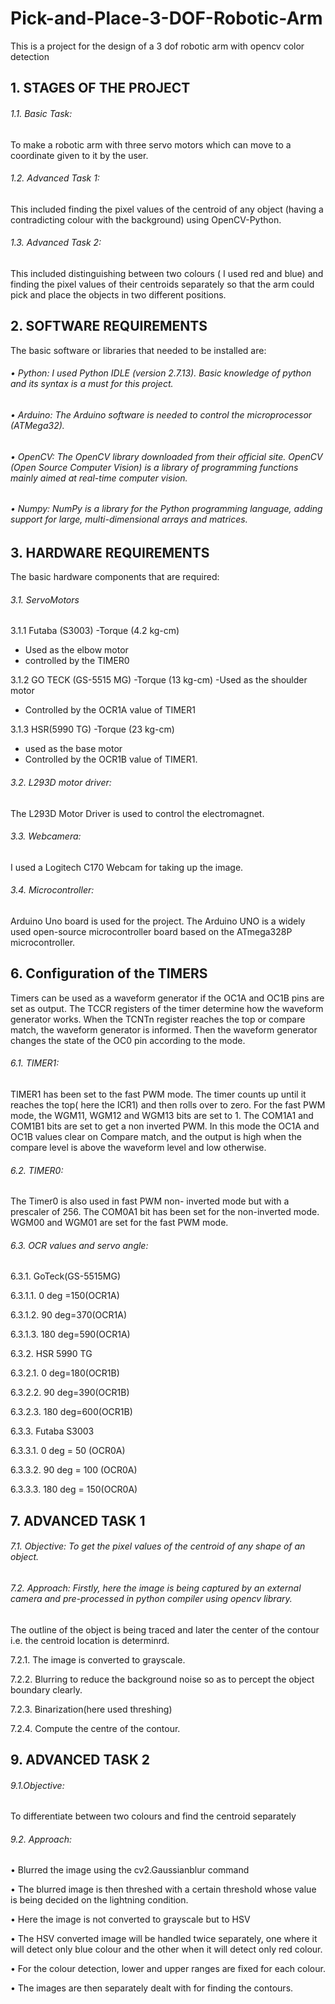 # Pick-and-Place-3-DOF-Robotic-Arm
This is a project for the design of a 3 dof robotic arm with opencv color detection


## 1. STAGES OF THE PROJECT
###### 1.1. Basic Task:
To make a robotic arm with three servo motors which can move to a coordinate given to it by the user.
###### 1.2. Advanced Task 1:
This included finding the pixel values of the centroid of any object (having a contradicting colour with the background) using OpenCV-Python.
###### 1.3. Advanced Task 2:
This included distinguishing between two colours ( I used red and blue) and finding the pixel values of their centroids separately so that the arm could pick and place the objects in two different positions.


## 2. SOFTWARE REQUIREMENTS
The basic software or libraries that needed to be installed are:
###### • Python: I used Python IDLE (version 2.7.13). Basic knowledge of python and its syntax is a must for this project.
###### • Arduino: The Arduino software is needed to control the microprocessor (ATMega32).
###### • OpenCV: The OpenCV library downloaded from their official site. OpenCV (Open Source Computer Vision) is a library of programming functions mainly aimed at real-time computer vision.
###### • Numpy: NumPy is a library for the Python programming language, adding support for large, multi-dimensional arrays and matrices.

## 3. HARDWARE REQUIREMENTS
The basic hardware components that are required:
###### 3.1. ServoMotors
3.1.1 Futaba (S3003)
-Torque (4.2 kg-cm)
- Used as the elbow motor
- controlled by the TIMER0

3.1.2 GO TECK (GS-5515 MG)
-Torque (13 kg-cm)
-Used as the shoulder motor
- Controlled by the OCR1A value of TIMER1

3.1.3 HSR(5990 TG)
-Torque (23 kg-cm)
- used as the base motor
- Controlled by the OCR1B value of TIMER1.

###### 3.2. L293D motor driver:
The L293D Motor Driver is used to control the electromagnet.
###### 3.3. Webcamera:
I used a Logitech C170 Webcam for taking up the image.
###### 3.4. Microcontroller: 
Arduino Uno board is used for the project. The Arduino UNO is a widely used open-source microcontroller board based on the ATmega328P microcontroller.


## 6. Configuration of the TIMERS
Timers can be used as a waveform generator if the OC1A and OC1B pins are set as output. The TCCR registers of the timer determine how the waveform generator works. When the TCNTn register reaches the top or compare match, the waveform generator is informed. Then the waveform generator changes the state of the OC0 pin according to the mode.
###### 6.1. TIMER1:
TIMER1 has been set to the fast PWM mode. The timer counts up until it reaches the top( here the ICR1) and then rolls over to zero. For the fast PWM mode, the WGM11, WGM12 and WGM13 bits are set to 1. The COM1A1 and COM1B1 bits are set to get a non inverted PWM. In this mode the OC1A and OC1B values clear on Compare match, and the output is high when the compare level is above the waveform level and low otherwise.
###### 6.2. TIMER0:
The Timer0 is also used in fast PWM non- inverted mode but with a prescaler of 256. The COM0A1 bit has been set for the non-inverted mode. WGM00 and WGM01 are set for the fast PWM mode.
###### 6.3. OCR values and servo angle:

6.3.1. GoTeck(GS-5515MG)

6.3.1.1. 0 deg =150(OCR1A)

6.3.1.2. 90 deg=370(OCR1A)

6.3.1.3. 180 deg=590(OCR1A)

6.3.2. HSR 5990 TG

6.3.2.1. 0 deg=180(OCR1B)

6.3.2.2. 90 deg=390(OCR1B)

6.3.2.3. 180 deg=600(OCR1B)

6.3.3. Futaba S3003

6.3.3.1. 0 deg = 50 (OCR0A)

6.3.3.2. 90 deg = 100 (OCR0A)

6.3.3.3. 180 deg = 150(OCR0A)


## 7. ADVANCED TASK 1
###### 7.1. Objective: To get the pixel values of the centroid of any shape of an object.
###### 7.2. Approach: Firstly, here the image is being captured by an external camera and pre-processed in python compiler using opencv library.
The outline of the object is being traced and later the center of the contour i.e. the centroid location is determinrd.

7.2.1. The image is converted to grayscale.

7.2.2. Blurring to reduce the background noise so as to percept the object boundary clearly.

7.2.3. Binarization(here used threshing)

7.2.4. Compute the centre of the contour.

## 9. ADVANCED TASK 2
###### 9.1.Objective:
To differentiate between two colours and find the centroid separately
###### 9.2. Approach:
• Blurred the image using the cv2.Gaussianblur command

• The blurred image is then threshed with a certain threshold whose value is being decided on the lightning condition.

• Here the image is not converted to grayscale but to HSV

• The HSV converted image will be handled twice separately, one where it will detect only blue colour and the other when it will detect only red colour.

• For the colour detection, lower and upper ranges are fixed for each colour.

• The images are then separately dealt with for finding the contours.



